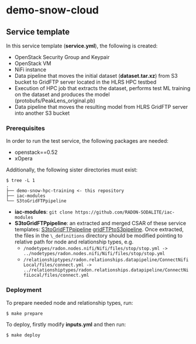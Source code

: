 # demo-snow-cloud

## Service template

In this service template (**service.yml**), the following is created:

- OpenStack Security Group and Keypair
- OpenStack VM
- NiFi instance
- Data pipeline that moves the initial dataset (**dataset.tar.xz**) from S3 bucket to GridFTP server located in the HLRS HPC testbed 
- Execution of HPC job that extracts the dataset, performs test ML training on the dataset and produces the model (protobufs/PeakLens_original.pb)
- Data pipeline that moves the resulting model from HLRS GridFTP server into another S3 bucket  

### Prerequisites

In order to run the test service, the following packages are needed:

- openstack==0.52
- xOpera

Additionally, the following sister directories must exist:

```
$ tree -L 1
.
├── demo-snow-hpc-training <- this repository
├── iac-modules
└── S3toGridFTPpipeline

```

- **iac-modules**: `git clone https://github.com/RADON-SODALITE/iac-modules`
- **S3toGridFTPpipeline**: an extracted and merged CSAR of these service templates: [S3toGridFTPpipeline](https://github.com/RADON-SODALITE/radon-particles/blob/master/servicetemplates/radon.blueprints.examples/S3toGridFTPpipeline/ServiceTemplate.tosca) [gridFTPtoS3pipeline](https://github.com/RADON-SODALITE/radon-particles/blob/master/servicetemplates/radon.blueprints.examples/gridFTPtoS3pipeline/ServiceTemplate.tosca). Once extracted, the files in the `\_definitions` directory should be modified pointing to relative path for node and relationship types, e.g. 
    - `/nodetypes/radon.nodes.nifi/Nifi/files/stop/stop.yml -> ../nodetypes/radon.nodes.nifi/Nifi/files/stop/stop.yml`
    - `/relationshiptypes/radon.relationships.datapipeline/ConnectNifiLocal/files/connect.yml -> ../relationshiptypes/radon.relationships.datapipeline/ConnectNifiLocal/files/connect.yml`

### Deployment

To prepare needed node and relationship types, run:
```
$ make prepare
```

To deploy, firstly modify **inputs.yml** and then run:
```
$ make deploy
```